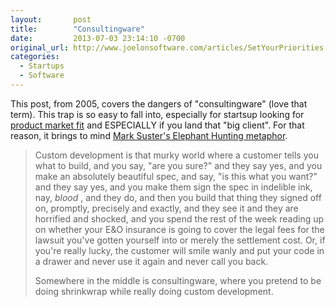 ```yaml
---
layout:       post
title:        "Consultingware"
date:         2013-07-03 23:14:10 -0700
original_url: http://www.joelonsoftware.com/articles/SetYourPriorities.html
categories:
  - Startups
  - Software
---
```


This post, from 2005, covers the dangers of "consultingware" (love that term). This trap is so easy to fall into, especially for startsup looking for  [product market fit](http://www.startup-marketing.com/the-startup-pyramid/)   and ESPECIALLY if you land that "big client". For that reason, it brings to mind  [Mark Suster's Elephant Hunting metaphor](http://www.bothsidesofthetable.com/2009/09/16/most-startups-should-be-deer-hunters/).

 > 
 > 
 >  
 > 
 > Custom development is that murky world where a customer tells you what to build, and you say, "are you sure?" and they say yes, and you make an absolutely beautiful spec, and say, "is this what you want?" and they say yes, and you make them sign the spec in indelible ink, nay, *blood* , and they do, and then you build that thing they signed off on, promptly, precisely and exactly, and they see it and they are horrified and shocked, and you spend the rest of the week reading up on whether your E&O insurance is going to cover the legal fees for the lawsuit you've gotten yourself into or merely the settlement cost. Or, if you're really lucky, the customer will smile wanly and put your code in a drawer and never use it again and never call you back.
 > 
 > Somewhere in the middle is consultingware, where you pretend to be doing shrinkwrap while really doing custom development.
 > 
 >  
 > 
 > 
